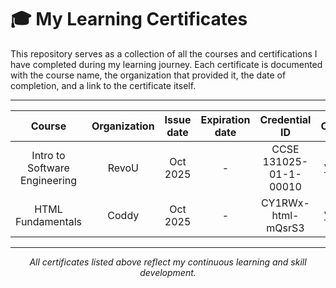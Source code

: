 # 🎓 My Learning Certificates

This repository serves as a collection of all the courses and certifications I have completed during my learning journey. Each certificate is documented with the course name, the organization that provided it, the date of completion, and a link to the certificate itself.

---

| Course | Organization | Issue date | Expiration date | Credential ID | Certificate |
|:------:|:------------:|:----------:|:---------------:|:-------------:|:-----------:|
| Intro to Software Engineering| RevoU | Oct 2025 | - | CCSE 131025-01-1-00010 | [View PDF](https://github.com/0xCGdev/learning-certificates/blob/main/RevoU/Intro%20to%20Software%20Engineering/SECC_CCSE%20131025-01-1-00010.pdf) |
| HTML Fundamentals | Coddy | Oct 2025 | - | CY1RWx-html-mQsrS3 | [View PDF](https://github.com/0xCGdev/learning-certificates/blob/main/Coddy/HTML%20Fundamentals/CY1RWx-html-mQsrS3.pdf) |

---
<p align="center">
  <i>All certificates listed above reflect my continuous learning and skill development.</i>
</p>
